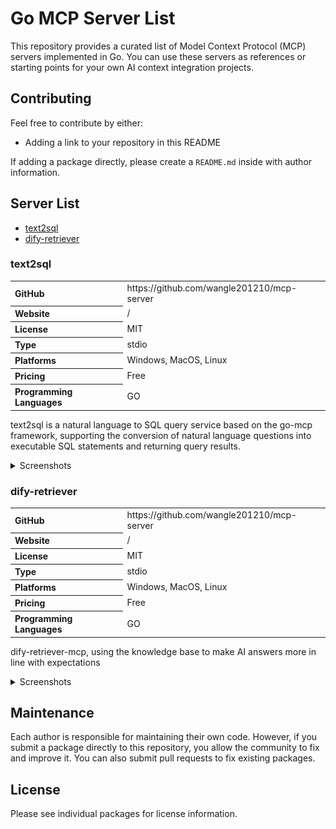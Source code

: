 # Go MCP Server List

This repository provides a curated list of Model Context Protocol (MCP) servers implemented in Go. You can use these servers as references or starting points for your own AI context integration projects.

## Contributing

Feel free to contribute by either:
- Adding a link to your repository in this README

If adding a package directly, please create a `README.md` inside with author information.


## Server List

<!-- Add repository links here -->
+ [text2sql](#text2sql)
+ [dify-retriever](#dify-retriever)

### text2sql

<table>
<tr><th align="left">GitHub</th><td>https://github.com/wangle201210/mcp-server</td></tr>
<tr><th align="left">Website</th><td>/</td></tr>
<tr><th align="left">License</th><td>MIT</td></tr>
<tr><th align="left">Type</th><td>stdio</td></tr>
<tr><th align="left">Platforms</th><td>Windows, MacOS, Linux</td></tr>
<tr><th align="left">Pricing</th><td>Free</td></tr>
<tr><th align="left">Programming Languages</th><td>GO</td></tr>
</table>

text2sql is a natural language to SQL query service based on the go-mcp framework, supporting the conversion of natural language questions into executable SQL statements and returning query results.

<details>
<summary>Screenshots</summary>

![](./screenshots/text2sql/res.png)

</details>

### dify-retriever

<table>
<tr><th align="left">GitHub</th><td>https://github.com/wangle201210/mcp-server</td></tr>
<tr><th align="left">Website</th><td>/</td></tr>
<tr><th align="left">License</th><td>MIT</td></tr>
<tr><th align="left">Type</th><td>stdio</td></tr>
<tr><th align="left">Platforms</th><td>Windows, MacOS, Linux</td></tr>
<tr><th align="left">Pricing</th><td>Free</td></tr>
<tr><th align="left">Programming Languages</th><td>GO</td></tr>
</table>

dify-retriever-mcp, using the knowledge base to make AI answers more in line with expectations
<details>
<summary>Screenshots</summary>

![](./screenshots/dify-retriever/res.png)

</details>

## Maintenance

Each author is responsible for maintaining their own code. However, if you submit a package directly to this repository, you allow the community to fix and improve it. You can also submit pull requests to fix existing packages.

## License

Please see individual packages for license information.